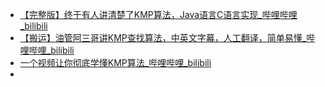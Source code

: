 - [【完整版】终于有人讲清楚了KMP算法，Java语言C语言实现_哔哩哔哩_bilibili](https://www.bilibili.com/video/BV1UL411E7M8/?spm_id_from=333.788.recommend_more_video.8&vd_source=eb27f312a865e44f72c4c5473e12b7ca)
- [【搬运】油管阿三哥讲KMP查找算法，中英文字幕，人工翻译，简单易懂_哔哩哔哩_bilibili](https://www.bilibili.com/video/BV18k4y1m7Ar/?spm_id_from=333.337.search-card.all.click&vd_source=eb27f312a865e44f72c4c5473e12b7ca)
- [一个视频让你彻底学懂KMP算法_哔哩哔哩_bilibili](https://www.bilibili.com/video/BV1oQ4y1D7Vw/?spm_id_from=333.337.search-card.all.click&vd_source=eb27f312a865e44f72c4c5473e12b7ca)
-